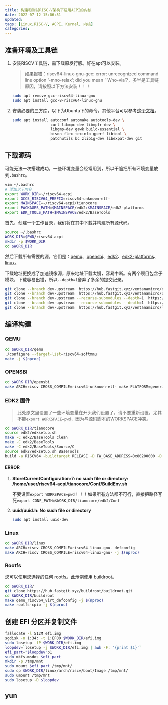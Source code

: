 ```yaml
---
title: 构建和测试RISC-V架构下启用ACPI的内核
date: 2022-07-12 15:06:51
updated:
tags: [Linux,RISC-V, ACPI, Kernel, 内核]
categories:
---
```


## 准备环境及工具链

1. 安装RISCV工具链，需下载原发行版。好在apt可以安装。

    > 如果报错：riscv64-linux-gnu-gcc: error: unrecognized command line option ‘-mno-relax’; did you mean ‘-Wno-vla’?，多半是工具链原因，请按照以下方法安装！！！

    ```Bash
    sudo apt remove gcc-riscv64-linux-gnu
    sudo apt install gcc-8-riscv64-linux-gnu
    ```
1. 安装必要的三方库，以下为Ubuntu下的命令，其他平台可以参考[这个文档](https://risc-v-getting-started-guide.readthedocs.io/en/latest/linux-qemu.html#prerequisites)。

    ```Bash
    sudo apt install autoconf automake autotools-dev \
                     curl libmpc-dev libmpfr-dev \
                     libgmp-dev gawk build-essential \
                     bison flex texinfo gperf libtool \
                     patchutils bc zlib1g-dev libexpat-dev git
    ```

## 下载源码

可能无法一次搭建成功，一些环境变量会经常用到，所以干脆把所有环境变量放到`.bashrc`。

```Bash
vim ~/.bashrc
# 添加以下内容
export WORK_DIR=~/riscv64-acpi
export GCC5_RISCV64_PREFIX=riscv64-unknown-elf-
export MAINSPACE=~/riscv64-acpi/tianocore
export PACKAGES_PATH=$MAINSPACE/edk2:$MAINSPACE/edk2-platforms
export EDK_TOOLS_PATH=$MAINSPACE/edk2/BaseTools
```

首先，创建一个工作目录，我们将在其中下载并构建所有源代码。

```Bash
source ~/.bashrc
WORK_DIR=$PWD/riscv64-acpi
mkdir -p $WORK_DIR
cd $WORK_DIR
```

然后下载所有需要的源，它们是：[qemu](https://github.com/ventanamicro/qemu/tree/dev-upstream)、[opensbi](https://github.com/ventanamicro/opensbi/tree/dev-upstream)、[edk2](https://github.com/ventanamicro/edk2/tree/dev-upstream)、[edk2-platforms](https://github.com/ventanamicro/edk2-platforms/tree/dev-upstream)、[linux](https://github.com/ventanamicro/linux/tree/dev-upstream)。

下载地址更换成了加速镜像源，原来地址下载太慢，容易中断。有两个项目包含子模块，下载容易出错，所以`--depth=1`舍弃了多余的提交记录。

```Bash
git clone --branch dev-upstream  https://hub.fastgit.xyz/ventanamicro/qemu.git qemu
git clone --branch dev-upstream  https://hub.fastgit.xyz/ventanamicro/opensbi.git opensbi
git clone --branch dev-upstream --recurse-submodules --depth=1  https://hub.fastgit.xyz/ventanamicro/edk2.git tianocore/edk2
git clone --branch dev-upstream --recurse-submodules --depth=1  https://hub.fastgit.xyz/ventanamicro/edk2-platforms.git  tianocore/edk2-platforms
git clone --branch dev-upstream  https://hub.fastgit.xyz/ventanamicro/linux.git linux

```

## 编译构建

### QEMU

```Bash
cd $WORK_DIR/qemu
./configure --target-list=riscv64-softmmu
make -j $(nproc)
```

### OPENSBI

```Bash
cd $WORK_DIR/opensbi
make ARCH=riscv CROSS_COMPILE=riscv64-unknown-elf- make PLATFORM=generic -j $(nproc)
```

### EDK2 固件

> 此处原文里设置了一些环境变量在开头我们设置了，请不要重新设置，尤其不能`export WORKSPACE=pwd`，因为与源码脚本的WORKSPACE冲突。

```Bash
cd $WORK_DIR/tianocore
source edk2/edksetup.sh
make -C edk2/BaseTools clean
make -C edk2/BaseTools
make -C edk2/BaseTools/Source/C
source edk2/edksetup.sh BaseTools
build -a RISCV64 -buildtarget RELEASE -D FW_BASE_ADDRESS=0x80200000 -D EDK2_PAYLOAD_OFFSET -p Platform/Qemu/RiscvVirt/RiscvVirt.dsc -t GCC5
```

#### ERROR

1. **StoreCurrentConfiguration:7: no such file or directory: /home/user/riscv64-acpi/tianocore/Conf/BuildEnv.sh**

    不要设置`export WORKSPACE=pwd`！！！如果所有方法都不可行，直接把路径写死`export CONF_PATH=$WORK_DIR/tianocore/edk2/Conf`
1. **uuid/uuid.h: No such file or directory**

    ```Bash
    sudo apt install uuid-dev
    ```

### Linux

```Bash
cd $WORK_DIR/linux
make ARCH=riscv CROSS_COMPILE=riscv64-linux-gnu- defconfig
make ARCH=riscv CROSS_COMPILE=riscv64-linux-gnu- -j $(nproc)
```

### Rootfs

您可以使用您选择的任何 rootfs。此示例使用 buildroot。

```Bash
cd $WORK_DIR/
git clone https://hub.fastgit.xyz/buildroot/buildroot.git
cd $WORK_DIR/buildroot
make qemu_riscv64_virt_defconfig -j $(nproc)
make rootfs-cpio -j $(nproc)
```

## 创建 EFI 分区并复制文件

```bash
fallocate -l 512M efi.img
sgdisk -n 1:34: -t 1:EF00 $WORK_DIR/efi.img
sudo losetup -fP $WORK_DIR/efi.img
loopdev=`losetup -j $WORK_DIR/efi.img | awk -F: '{print $1}'`
efi_part="$loopdev"p1
sudo mkfs.msdos $efi_part
mkdir -p /tmp/mnt
sudo mount $efi_part /tmp/mnt/
sudo cp $WORK_DIR/linux/arch/riscv/boot/Image /tmp/mnt/
sudo umount /tmp/mnt
sudo losetup -D $loopdev
```

## yun